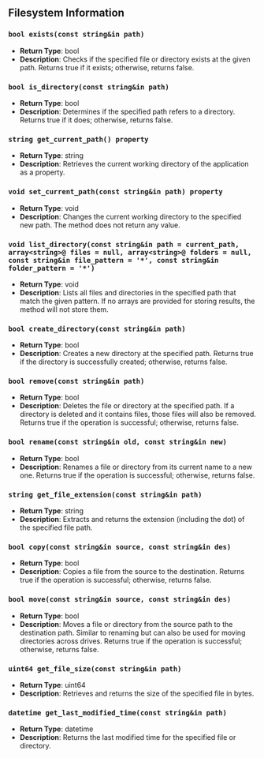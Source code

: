 ## Filesystem Information

### `bool exists(const string&in path)`
- **Return Type**: bool
- **Description**: Checks if the specified file or directory exists at the given path. Returns true if it exists; otherwise, returns false.

### `bool is_directory(const string&in path)`
- **Return Type**: bool
- **Description**: Determines if the specified path refers to a directory. Returns true if it does; otherwise, returns false.

### `string get_current_path() property`
- **Return Type**: string
- **Description**: Retrieves the current working directory of the application as a property.

### `void set_current_path(const string&in path) property`
- **Return Type**: void
- **Description**: Changes the current working directory to the specified new path. The method does not return any value.

### `void list_directory(const string&in path = current_path, array<string>@ files = null, array<string>@ folders = null, const string&in file_pattern = '*', const string&in folder_pattern = '*')`
- **Return Type**: void
- **Description**: Lists all files and directories in the specified path that match the given pattern. If no arrays are provided for storing results, the method will not store them.

### `bool create_directory(const string&in path)`
- **Return Type**: bool
- **Description**: Creates a new directory at the specified path. Returns true if the directory is successfully created; otherwise, returns false.

### `bool remove(const string&in path)`
- **Return Type**: bool
- **Description**: Deletes the file or directory at the specified path. If a directory is deleted and it contains files, those files will also be removed. Returns true if the operation is successful; otherwise, returns false.

### `bool rename(const string&in old, const string&in new)`
- **Return Type**: bool
- **Description**: Renames a file or directory from its current name to a new one. Returns true if the operation is successful; otherwise, returns false.

### `string get_file_extension(const string&in path)`
- **Return Type**: string
- **Description**: Extracts and returns the extension (including the dot) of the specified file path.

### `bool copy(const string&in source, const string&in des)`
- **Return Type**: bool
- **Description**: Copies a file from the source to the destination. Returns true if the operation is successful; otherwise, returns false.

### `bool move(const string&in source, const string&in des)`
- **Return Type**: bool
- **Description**: Moves a file or directory from the source path to the destination path. Similar to renaming but can also be used for moving directories across drives. Returns true if the operation is successful; otherwise, returns false.

### `uint64 get_file_size(const string&in path)`
- **Return Type**: uint64
- **Description**: Retrieves and returns the size of the specified file in bytes.

### `datetime get_last_modified_time(const string&in path)`
- **Return Type**: datetime
- **Description**: Returns the last modified time for the specified file or directory.
